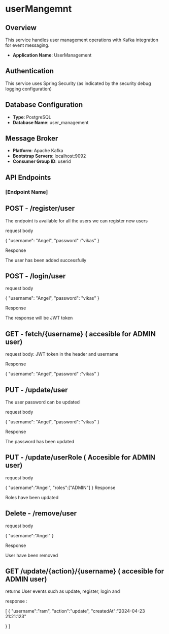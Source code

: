 # userMangemnt


## Overview
This service handles user management operations with Kafka integration for event messaging.


- **Application Name**: UserManagement

## Authentication
This service uses Spring Security (as indicated by the security debug logging configuration)

## Database Configuration
- **Type**: PostgreSQL
- **Database Name**: user_management

## Message Broker
- **Platform**: Apache Kafka
- **Bootstrap Servers**: localhost:9092
- **Consumer Group ID**: userid

## API Endpoints

### [Endpoint Name]

## POST - /register/user

The endpoint is available for all the users we can register new users

request body

{
    "username": "Angel",
    "password" :"vikas"
}

Response 

The user has been added successfully


## POST - /login/user

request body

{
    "username": "Angel",
    "password": "vikas"
}

Response 

The response will be JWT token

## GET - fetch/{username} ( accesible for ADMIN user)


request body:  JWT token in the header and username

Response 

{
    "username": "Angel",
    "password" :"vikas"
}

## PUT - /update/user

The user password can be updated


request body

{
    "username": "Angel",
    "password": "vikas"
}

Response 

  The password has been updated

## PUT - /update/userRole ( Accesible for ADMIN user)

request body

{
    "username":"Angel",
    "roles":["ADMIN"]
}
Response

Roles have been updated

## Delete - /remove/user 

request body

{
    "username":"Angel"
}

Response

User have been removed

## GET /update/{action}/{username}  ( accesible for ADMIN user)

returns User events such as update, register, login and 

response :

[
{
"username":"ram",
"action":"update",
"createdAt":"2024-04-23 21:21:123"

}
]



